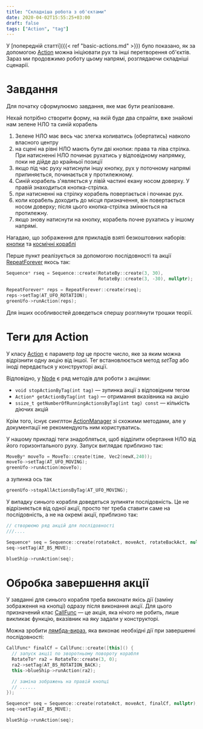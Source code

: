 ```yaml
---
title: "Складніша робота з об'єктами"
date: 2020-04-02T15:55:25+03:00
draft: false
tags: ["Action", "tag"]
---
```



У [попередній статті]({{< ref "basic-actions.md" >}}) було показано, як за допомогою [Action](https://docs.cocos2d-x.org/api-ref/cplusplus/v4x/db/d61/classcocos2d_1_1_action.html) можна ініціювати рух та інші перетворення об'єктів. Зараз ми продовжимо роботу цьому напрямі, розглядаючи складніші сценарії.

<!--more-->

# Завдання

Для початку сформулюємо завдання, яке має бути реалізоване.

Нехай потрібно створити форму, на якій буде два спрайти, вже знайомі нам зелене НЛО та синій корабель

1. Зелене НЛО має весь час злегка коливатись (обертатись) навколо власного центру
1. на сцені на рівні НЛО мають бути дві кнопки: права та ліва стрілка. При натисненні НЛО починає рухатись у відповідному напрямку, поки не дійде до крайньої позиції
1. якщо під час руху натиснули іншу кнопку, рух у поточному напрямі припиняється, починається у протилежному.
1. Синій корабель з'являється у лівій частині екану носом доверху. У правій знаходиться кнопка-стрілка.
1. при натисненні на стрілку корабель повертається і починає рух.
1. коли корабель доходить до місця призначення, він повертається носом доверху; після цього кнопка-стрілка змінюється на протилежну.
1. якщо знову натиснути на кнопку, корабель почне рухатись у іншому напрямі.

Нагадаю, що зображення для прикладів взяті безкоштовних наборів: [кнопки](https://evolutionarygames.itch.io/interface-elements-mobile-metallic) та [космічні кораблі](https://www.kenney.nl/assets/space-shooter-redux)

Перше пункт реалізується за допомогою послідовності та акції [RepeatForever](https://docs.cocos2d-x.org/api-ref/cplusplus/V3.12/d9/d37/classcocos2d_1_1_repeat_forever.html) якось так:
```cpp
Sequence* rseq = Sequence::create(RotateBy::create(3, 30),
                                  RotateBy::create(3, -30), nullptr);

RepeatForever* reps = RepeatForever::create(rseq);
reps->setTag(AT_UFO_ROTATION);
greenUfo->runAction(reps);
```

Для інших особливостей доведеться спершу розглянути трошки теорії.

# Теги для Action

У класу [Action](https://docs.cocos2d-x.org/api-ref/cplusplus/v4x/db/d61/classcocos2d_1_1_action.html) є параметр _tag_ це просте число, яке за яким можна відрізнити одну акцію від іншої. Тег встановлюється метод _setTag_ або іноді передається у конструкторі акції.

Відповідно, у [Node](https://docs.cocos2d-x.org/api-ref/cplusplus/V3.12/d3/d82/classcocos2d_1_1_node.html) є ряд методів для роботи з акціями:
* `void stopActionByTag(int tag)` — зупинка акції з відповідним тегом
* `Action* getActionByTag(int tag)` — отримання вказівника на акцію
* `ssize_t getNumberOfRunningActionsByTag(int tag) const` — кількість діючих акцій

Крім того, існує синглтон [ActionManager](https://docs.cocos2d-x.org/api-ref/cplusplus/v4x/d1/d88/classcocos2d_1_1_action_manager.html#details) зі схожими методами, але у документації не рекомендують ним користуватись.

У нашому прикладі теги знадобляться, щоб відділити обертання НЛО від його горизонтального руху. Запуск виглядає приблизно так:
```cpp
MoveBy* moveTo = MoveTo::create(time, Vec2(newX,240));
moveTo->setTag(AT_UFO_MOVING);
greenUfo->runAction(moveTo);
```
а зупинка ось так
```cpp
greenUfo->stopAllActionsByTag(AT_UFO_MOVING);
```

У випадку синього корабля доведеться зупиняти послідовність. Це не відрізняється від одної акції, просто тег треба ставити саме на послідовність, а не на окремі акції, приблизно так:
```cpp
// створюємо ряд акцій для послідовності
///....

Sequence* seq = Sequence::create(rotateAct, moveAct, rotateBackAct, nullptr);
seq->setTag(AT_BS_MOVE);

blueShip->runAction(seq);
```

# Обробка завершення акції

У завданні для синього корабля треба виконати якісь дії (заміну зображення на кнопці) одразу після виконання акції. Для цього призначений клас [CallFunc](https://docs.cocos2d-x.org/api-ref/cplusplus/v4x/d3/d32/classcocos2d_1_1_call_func.html#details) — це акція, яка нічого не робить, лише викликає функцію, вказівник на яку задали у конструкторі.

Можна зробити [лямбда-вираз](https://uk.wikipedia.org/wiki/%D0%9B%D1%8F%D0%BC%D0%B1%D0%B4%D0%B0-%D0%B2%D0%B8%D1%80%D0%B0%D0%B7%D0%B8_%D1%83_%D0%A1%2B%2B), яка виконає необхідні дії при завершенні послідовності:
```cpp
CallFunc* finalCf = CallFunc::create([this]() {
  // запуск акції по зворотньому повороту корабля
  RotateTo* ra2 = RotateTo::create(3, 0);
  ra2->setTag(AT_BS_ROTATION_BACK);
  this->blueShip->runAction(ra2);

  // заміна зображень на правій кнопці
  // ......
});

Sequence* seq = Sequence::create(rotateAct, moveAct, finalCf, nullptr);
seq->setTag(AT_BS_MOVE);

blueShip->runAction(seq);
```
